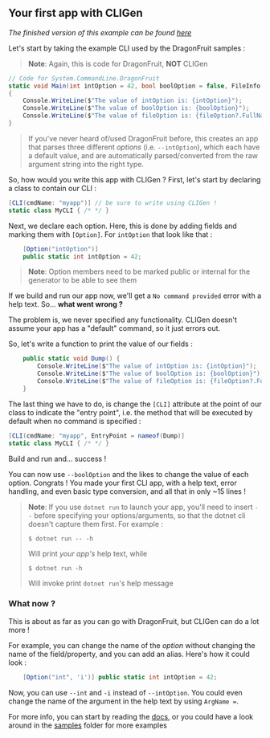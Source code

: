 ## Your first app with CLIGen

*The finished version of this example can be found [here](samples/DragonFruit/)*

Let's start by taking the example CLI used by the DragonFruit samples :

> **Note**: Again, this is code for DragonFruit, **NOT** CLIGen

```csharp
// Code for System.CommandLine.DragonFruit
static void Main(int intOption = 42, bool boolOption = false, FileInfo fileOption = null)
{
    Console.WriteLine($"The value of intOption is: {intOption}");
    Console.WriteLine($"The value of boolOption is: {boolOption}");
    Console.WriteLine($"The value of fileOption is: {fileOption?.FullName ?? "null"}");
}
```

> If you've never heard of/used DragonFruit before, this creates an app that parses three different *options* (i.e. `--intOption`), which each have a default value, and are automatically parsed/converted from the raw argument string into the right type.

So, how would you write this app with CLIGen ? First, let's start by declaring a class to contain our CLI :

```csharp
[CLI(cmdName: "myapp")] // be sure to write using CLIGen !
static class MyCLI { /* */ }
```

Next, we declare each option. Here, this is done by adding fields and marking them with `[Option]`. For `intOption` that look like that :

```csharp
    [Option("intOption")]
    public static int intOption = 42;
```

> **Note**: Option members need to be marked public or internal for the generator to be able to see them

If we build and run our app now, we'll get a `No command provided` error with a help text. So... **what went wrong ?**

The problem is, we never specified any functionality. CLIGen doesn't assume your app has a "default" command, so it just errors out.

So, let's write a function to print the value of our fields :

```csharp
    public static void Dump() {
        Console.WriteLine($"The value of intOption is: {intOption}");
        Console.WriteLine($"The value of boolOption is: {boolOption}");
        Console.WriteLine($"The value of fileOption is: {fileOption?.FullName ?? "null"}");
    }
```

The last thing we have to do, is change the `[CLI]` attribute at the point of our class to indicate the "entry point", i.e. the method that will be executed by default when no command is specified :

```csharp
[CLI(cmdName: "myapp", EntryPoint = nameof(Dump)]
static class MyCLI { /* */ }
```

Build and run and... success ! 

You can now use `--boolOption` and the likes to change the value of each option. Congrats ! You made your first CLI app, with a help text, error handling, and even basic type conversion, and all that in only ~15 lines !

> **Note**: If you use `dotnet run` to launch your app, you'll need to insert `--` before specifying your options/arguments, so that the dotnet cli doesn't capture them first. For example :
> 
> ```shell
> $ dotnet run -- -h
> ```
> 
> Will print *your app's* help text, while
> 
> ```shell
> $ dotnet run -h
> ```
> 
> Will invoke print `dotnet run`'s help message

### What now ?

This is about as far as you can go with DragonFruit, but CLIGen can do a lot more !

For example, you can change the name of the *option* without changing the name of the field/property, and you can add an alias. Here's how it could look :

```csharp
    [Option("int", 'i')] public static int intOption = 42;
```

Now, you can use `--int` and `-i` instead of `--intOption`. You could even change the name of the argument in the help text by using `ArgName =`.

For more info, you can start by reading the [docs](docs/), or you could have a look around in the [samples](samples/) folder for more examples
